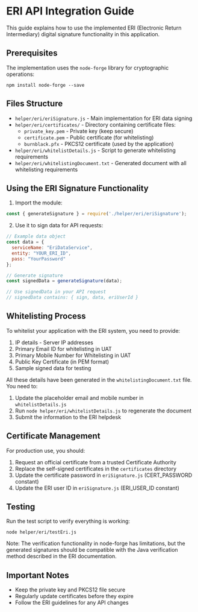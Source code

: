 # ERI API Integration Guide

This guide explains how to use the implemented ERI (Electronic Return Intermediary) digital signature functionality in this application.

## Prerequisites

The implementation uses the `node-forge` library for cryptographic operations:

```
npm install node-forge --save
```

## Files Structure

- `helper/eri/eriSignature.js` - Main implementation for ERI data signing
- `helper/eri/certificates/` - Directory containing certificate files:
  - `private_key.pem` - Private key (keep secure)
  - `certificate.pem` - Public certificate (for whitelisting)
  - `burnblack.pfx` - PKCS12 certificate (used by the application)
- `helper/eri/whitelistDetails.js` - Script to generate whitelisting requirements
- `helper/eri/whitelistingDocument.txt` - Generated document with all whitelisting requirements

## Using the ERI Signature Functionality

1. Import the module:

```javascript
const { generateSignature } = require('./helper/eri/eriSignature');
```

2. Use it to sign data for API requests:

```javascript
// Example data object
const data = {
  serviceName: "EriDataService",
  entity: "YOUR_ERI_ID",
  pass: "YourPassword"
};

// Generate signature
const signedData = generateSignature(data);

// Use signedData in your API request
// signedData contains: { sign, data, eriUserId }
```

## Whitelisting Process

To whitelist your application with the ERI system, you need to provide:

1. IP details - Server IP addresses
2. Primary Email ID for whitelisting in UAT
3. Primary Mobile Number for Whitelisting in UAT
4. Public Key Certificate (in PEM format)
5. Sample signed data for testing

All these details have been generated in the `whitelistingDocument.txt` file. You need to:

1. Update the placeholder email and mobile number in `whitelistDetails.js`
2. Run `node helper/eri/whitelistDetails.js` to regenerate the document
3. Submit the information to the ERI helpdesk

## Certificate Management

For production use, you should:

1. Request an official certificate from a trusted Certificate Authority
2. Replace the self-signed certificates in the `certificates` directory
3. Update the certificate password in `eriSignature.js` (CERT_PASSWORD constant)
4. Update the ERI user ID in `eriSignature.js` (ERI_USER_ID constant)

## Testing

Run the test script to verify everything is working:

```
node helper/eri/testEri.js
```

Note: The verification functionality in node-forge has limitations, but the generated signatures should be compatible with the Java verification method described in the ERI documentation.

## Important Notes

- Keep the private key and PKCS12 file secure
- Regularly update certificates before they expire
- Follow the ERI guidelines for any API changes 
